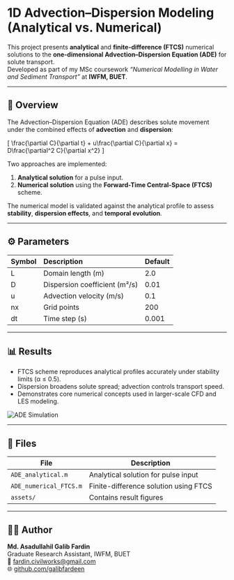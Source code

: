 # 1D Advection–Dispersion Modeling (Analytical vs. Numerical)

This project presents **analytical** and **finite-difference (FTCS)** numerical solutions to the **one-dimensional Advection–Dispersion Equation (ADE)** for solute transport.  
Developed as part of my MSc coursework *“Numerical Modelling in Water and Sediment Transport”* at **IWFM, BUET**.

---

## 🧠 Overview

The Advection–Dispersion Equation (ADE) describes solute movement under the combined effects of **advection** and **dispersion**:

\[
\frac{\partial C}{\partial t} + u\frac{\partial C}{\partial x} = D\frac{\partial^2 C}{\partial x^2}
\]

Two approaches are implemented:
1. **Analytical solution** for a pulse input.  
2. **Numerical solution** using the **Forward-Time Central-Space (FTCS)** scheme.

The numerical model is validated against the analytical profile to assess **stability**, **dispersion effects**, and **temporal evolution**.

---

## ⚙️ Parameters

| Symbol | Description | Default |
|:--|:--|:--|
| L | Domain length (m) | 2.0 |
| D | Dispersion coefficient (m²/s) | 0.01 |
| u | Advection velocity (m/s) | 0.1 |
| nx | Grid points | 200 |
| dt | Time step (s) | 0.001 |

---

## 📊 Results

- FTCS scheme reproduces analytical profiles accurately under stability limits (α ≤ 0.5).  
- Dispersion broadens solute spread; advection controls transport speed.  
- Demonstrates core numerical concepts used in larger-scale CFD and LES modeling.

![ADE Simulation](assets/ade_plot_example.png)

---

## 📁 Files

| File | Description |
|------|--------------|
| `ADE_analytical.m` | Analytical solution for pulse input |
| `ADE_numerical_FTCS.m` | Finite-difference solution using FTCS |
| `assets/` | Contains result figures |

---

## 👨‍💻 Author

**Md. Asadullahil Galib Fardin**  
Graduate Research Assistant, IWFM, BUET  
📧 [fardin.civilworks@gmail.com](mailto:fardin.civilworks@gmail.com)  
🌐 [github.com/galibfardeen](https://github.com/galibfardeen)
